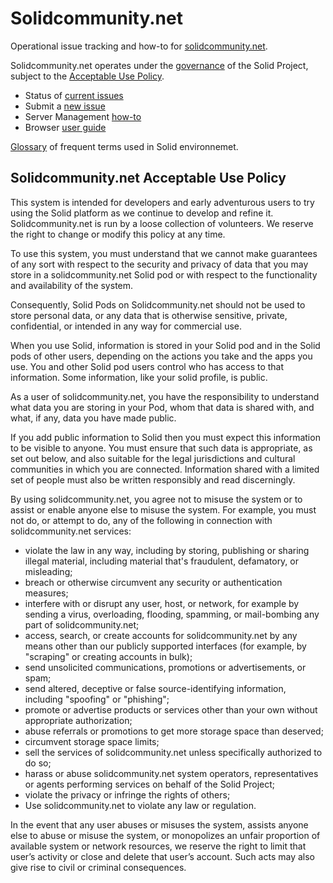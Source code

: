 # Solidcommunity.net

Operational issue tracking and how-to for [solidcommunity.net](https://solidcommunity.net).

Solidcommunity.net operates under the 
[governance](https://github.com/solid/process#solidcommunitynet) of
the Solid Project, subject to the 
[Acceptable Use Policy](#Solidcommunitynet-Acceptable-Use-Policy).

* Status of [current issues](https://github.com/solid/solidcommunity.net/issues)
* Submit a [new issue](https://github.com/solid/solidcommunity.net/issues/new)
* Server Management [how-to](https://github.com/solid/solidcommunity.net/wiki)
* Browser [user guide](https://github.com/solid/userguide)

[Glossary](https://github.com/solid/solidcommunity.net/wiki/Glossary) of frequent terms used in Solid environnemet.

## Solidcommunity.net Acceptable Use Policy

This system is intended for developers and early adventurous users to try 
using the Solid platform as we continue to develop and refine it. 
Solidcommunity.net is run by a loose collection of volunteers. 
We reserve the right to change or modify this policy at any time.

To use this system, you must understand that we cannot make guarantees of any 
sort with respect to the security and privacy of data that you may store in 
a solidcommunity.net Solid pod or with respect to the functionality and 
availability of the system. 

Consequently, Solid Pods on Solidcommunity.net should not be used to store 
personal data, or any data that is otherwise sensitive, private, confidential, 
or intended in any way for commercial use.

When you use Solid, information is stored in your Solid pod and in the Solid 
pods of other users, depending on the actions you take and the apps you use. 
You and other Solid pod users control who has access to that information. 
Some information, like your solid profile, is public.

As a user of solidcommunity.net, you have the responsibility to understand what 
data you are storing in your Pod, whom that data is shared with, and what, 
if any, data you have made public.

If you add public information to Solid then you must expect this information 
to be visible to anyone. You must ensure that such data is appropriate, 
as set out below, and also suitable for the legal jurisdictions and cultural 
communities in which you are connected. Information shared with a limited set 
of people must also be written responsibly and read discerningly.

By using solidcommunity.net, you agree not to misuse the system or to assist 
or enable anyone else to misuse the system. For example, you must not do, 
or attempt to do, any of the following in connection with solidcommunity.net 
services:

* violate the law in any way, including by storing, publishing or sharing 
    illegal material, including material that's fraudulent, defamatory, or misleading;
* breach or otherwise circumvent any security or authentication measures;
* interfere with or disrupt any user, host, or network, for example by sending 
    a virus, overloading, flooding, spamming, or mail-bombing any part of 
    solidcommunity.net;
* access, search, or create accounts for solidcommunity.net by any means other 
    than our publicly supported interfaces (for example, by "scraping" or 
    creating accounts in bulk);
* send unsolicited communications, promotions or advertisements, or spam;
* send altered, deceptive or false source-identifying information, 
    including "spoofing" or "phishing";
* promote or advertise products or services other than your own without 
    appropriate authorization;
* abuse referrals or promotions to get more storage space than deserved;
* circumvent storage space limits;
* sell the services of solidcommunity.net unless specifically authorized to do so;
* harass or abuse solidcommunity.net system operators, representatives or 
    agents performing services on behalf of the Solid Project;
* violate the privacy or infringe the rights of others;
* Use solidcommunity.net to violate any law or regulation.

In the event that any user abuses or misuses the system, assists anyone else 
to abuse or misuse the system, or monopolizes an unfair proportion of available 
system or network resources, we reserve the right to limit that user’s activity 
or close and delete that user’s account. Such acts may also give rise to civil 
or criminal consequences. 
